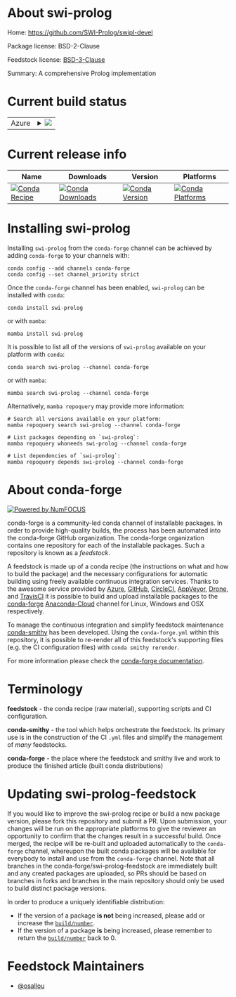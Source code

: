 About swi-prolog
================

Home: https://github.com/SWI-Prolog/swipl-devel

Package license: BSD-2-Clause

Feedstock license: [BSD-3-Clause](https://github.com/conda-forge/swi-prolog-feedstock/blob/main/LICENSE.txt)

Summary: A comprehensive Prolog implementation

Current build status
====================


<table>
    
  <tr>
    <td>Azure</td>
    <td>
      <details>
        <summary>
          <a href="https://dev.azure.com/conda-forge/feedstock-builds/_build/latest?definitionId=4368&branchName=main">
            <img src="https://dev.azure.com/conda-forge/feedstock-builds/_apis/build/status/swi-prolog-feedstock?branchName=main">
          </a>
        </summary>
        <table>
          <thead><tr><th>Variant</th><th>Status</th></tr></thead>
          <tbody><tr>
              <td>linux_64</td>
              <td>
                <a href="https://dev.azure.com/conda-forge/feedstock-builds/_build/latest?definitionId=4368&branchName=main">
                  <img src="https://dev.azure.com/conda-forge/feedstock-builds/_apis/build/status/swi-prolog-feedstock?branchName=main&jobName=linux&configuration=linux%20linux_64_" alt="variant">
                </a>
              </td>
            </tr>
          </tbody>
        </table>
      </details>
    </td>
  </tr>
</table>

Current release info
====================

| Name | Downloads | Version | Platforms |
| --- | --- | --- | --- |
| [![Conda Recipe](https://img.shields.io/badge/recipe-swi--prolog-green.svg)](https://anaconda.org/conda-forge/swi-prolog) | [![Conda Downloads](https://img.shields.io/conda/dn/conda-forge/swi-prolog.svg)](https://anaconda.org/conda-forge/swi-prolog) | [![Conda Version](https://img.shields.io/conda/vn/conda-forge/swi-prolog.svg)](https://anaconda.org/conda-forge/swi-prolog) | [![Conda Platforms](https://img.shields.io/conda/pn/conda-forge/swi-prolog.svg)](https://anaconda.org/conda-forge/swi-prolog) |

Installing swi-prolog
=====================

Installing `swi-prolog` from the `conda-forge` channel can be achieved by adding `conda-forge` to your channels with:

```
conda config --add channels conda-forge
conda config --set channel_priority strict
```

Once the `conda-forge` channel has been enabled, `swi-prolog` can be installed with `conda`:

```
conda install swi-prolog
```

or with `mamba`:

```
mamba install swi-prolog
```

It is possible to list all of the versions of `swi-prolog` available on your platform with `conda`:

```
conda search swi-prolog --channel conda-forge
```

or with `mamba`:

```
mamba search swi-prolog --channel conda-forge
```

Alternatively, `mamba repoquery` may provide more information:

```
# Search all versions available on your platform:
mamba repoquery search swi-prolog --channel conda-forge

# List packages depending on `swi-prolog`:
mamba repoquery whoneeds swi-prolog --channel conda-forge

# List dependencies of `swi-prolog`:
mamba repoquery depends swi-prolog --channel conda-forge
```


About conda-forge
=================

[![Powered by
NumFOCUS](https://img.shields.io/badge/powered%20by-NumFOCUS-orange.svg?style=flat&colorA=E1523D&colorB=007D8A)](https://numfocus.org)

conda-forge is a community-led conda channel of installable packages.
In order to provide high-quality builds, the process has been automated into the
conda-forge GitHub organization. The conda-forge organization contains one repository
for each of the installable packages. Such a repository is known as a *feedstock*.

A feedstock is made up of a conda recipe (the instructions on what and how to build
the package) and the necessary configurations for automatic building using freely
available continuous integration services. Thanks to the awesome service provided by
[Azure](https://azure.microsoft.com/en-us/services/devops/), [GitHub](https://github.com/),
[CircleCI](https://circleci.com/), [AppVeyor](https://www.appveyor.com/),
[Drone](https://cloud.drone.io/welcome), and [TravisCI](https://travis-ci.com/)
it is possible to build and upload installable packages to the
[conda-forge](https://anaconda.org/conda-forge) [Anaconda-Cloud](https://anaconda.org/)
channel for Linux, Windows and OSX respectively.

To manage the continuous integration and simplify feedstock maintenance
[conda-smithy](https://github.com/conda-forge/conda-smithy) has been developed.
Using the ``conda-forge.yml`` within this repository, it is possible to re-render all of
this feedstock's supporting files (e.g. the CI configuration files) with ``conda smithy rerender``.

For more information please check the [conda-forge documentation](https://conda-forge.org/docs/).

Terminology
===========

**feedstock** - the conda recipe (raw material), supporting scripts and CI configuration.

**conda-smithy** - the tool which helps orchestrate the feedstock.
                   Its primary use is in the construction of the CI ``.yml`` files
                   and simplify the management of *many* feedstocks.

**conda-forge** - the place where the feedstock and smithy live and work to
                  produce the finished article (built conda distributions)


Updating swi-prolog-feedstock
=============================

If you would like to improve the swi-prolog recipe or build a new
package version, please fork this repository and submit a PR. Upon submission,
your changes will be run on the appropriate platforms to give the reviewer an
opportunity to confirm that the changes result in a successful build. Once
merged, the recipe will be re-built and uploaded automatically to the
`conda-forge` channel, whereupon the built conda packages will be available for
everybody to install and use from the `conda-forge` channel.
Note that all branches in the conda-forge/swi-prolog-feedstock are
immediately built and any created packages are uploaded, so PRs should be based
on branches in forks and branches in the main repository should only be used to
build distinct package versions.

In order to produce a uniquely identifiable distribution:
 * If the version of a package **is not** being increased, please add or increase
   the [``build/number``](https://docs.conda.io/projects/conda-build/en/latest/resources/define-metadata.html#build-number-and-string).
 * If the version of a package **is** being increased, please remember to return
   the [``build/number``](https://docs.conda.io/projects/conda-build/en/latest/resources/define-metadata.html#build-number-and-string)
   back to 0.

Feedstock Maintainers
=====================

* [@osallou](https://github.com/osallou/)

